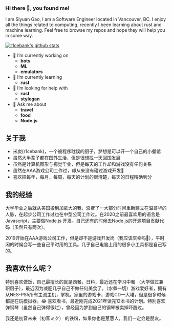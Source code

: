 ### Hi there 👋, you found me!

I am Siyuan Gao, I am a Software Engineer located in Vancouver, BC. I enjoy all the things related to computing, recently I been learning about rust and machine learning. Feel free to browse my repos and hope they will help you in some way.

[![r1cebank's github stats](https://github-readme-stats.vercel.app/api?username=r1cebank&theme=dracula)](https://github.com/anuraghazra/github-readme-stats)

- 🔭 I’m currently working on
  - **bots**
  - **ML**
  - **emulators**
- 🌱 I’m currently learning
  - **rust**
- 🤔 I’m looking for help with
  - **rust**
  - **stylegan**
- 💬 Ask me about
  - **travel**
  - **food**
  - **Node.js**
  
## 关于我

* 米炭(r1cebank)，一个被程序耽误的厨子，梦想是可以开一个自己的小餐馆
* 虽然大半辈子都在国外生活，但是很想找一天回国发展
* 虽然是计算机图形与视觉毕业，但是每天的工作却和游戏没有任何关系
* 虽然在AAA游戏公司工作过，却从来没有碰过游戏开发🤣
* 喜欢把每年，每月，每周，每天的计划的很清楚，每天的日程精确到分

## 我的经验
大学毕业之后就从美国搬到加拿大的我，浪费了一大部分时间重新建立在温哥华的人脉，在起步公司工作过也在中型公司工作过。在2020之前最喜欢用的语言是Javascript，主要做Node.js 开发。自己还有的时候去Node.js的开源项目贡献代码（虽然只有两次）。

2019开始在AAA游戏公司工作，但是却不是游戏开发岗（我应该庆幸吗🤔），平时闲的时候会写一些自己平时用的工具。几乎自己电脑上用的很多小工具都是自己写的。

## 我喜欢什么呢？
特别喜欢做饭，自己最擅长的就是西餐，日料，最近还在学习中餐 （大学做过兼职厨子），最近因为减肥几乎自己不做任何美食了。（水煮一切）游戏爱好者，拥有从NES-PS5所有主流主机，掌机。家里的游戏卡，游戏CD一大堆，但是很多时候都是在玩模拟器。😂 喜欢看书，最近刚完成2021年读完12本书的计划。特别喜欢弹钢琴（虽然自己弹得很烂），曾经因为梦到自己的钢琴被卖掉吓醒过。

我还是初音未来（初音ミク） 的铁粉，如果你也是葱葱人，我们一定会是朋友。
